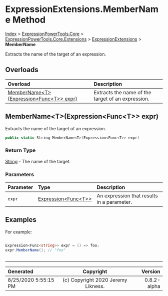 ﻿# ExpressionExtensions.MemberName Method

[Index](../index.md) > [ExpressionPowerTools.Core](ExpressionPowerTools.Core.a.md) > [ExpressionPowerTools.Core.Extensions](ExpressionPowerTools.Core.Extensions.n.md) > [ExpressionExtensions](ExpressionPowerTools.Core.Extensions.ExpressionExtensions.cs.md) > **MemberName**

Extracts the name of the target of an expression.

## Overloads

| Overload | Description |
| :-- | :-- |
| [MemberName&lt;T>(Expression&lt;Func&lt;T>> expr)](#membernametexpressionfunct-expr) | Extracts the name of the target of an expression. |
## MemberName&lt;T>(Expression&lt;Func&lt;T>> expr)

Extracts the name of the target of an expression.

```csharp
public static String MemberName<T>(Expression<Func<T>> expr)
```

### Return Type

 [String](https://docs.microsoft.com/dotnet/api/system.string)  - The name of the target.

### Parameters

| Parameter | Type | Description |
| :-- | :-- | :-- |
| `expr` | [Expression&lt;Func&lt;T>>](https://docs.microsoft.com/dotnet/api/system.linq.expressions.expression-1) | An expression that results in a parameter. |


## Examples

For example:

```csharp

Expression<Func<string>> expr = () => foo;
expr.MemberName(); // "foo"
            
```


---

| Generated | Copyright | Version |
| :-- | :-: | --: |
| 8/25/2020 5:55:15 PM | (c) Copyright 2020 Jeremy Likness. | 0.8.2-alpha |
